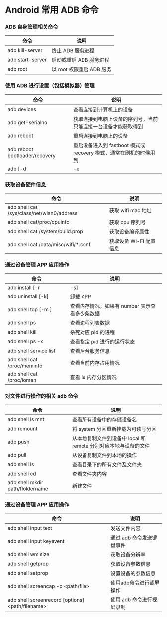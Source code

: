 # Android 常用 ADB 命令

### ADB 自身管理相关命令

命令                            | 说明
-----------------------------|-----------------------------------------------------
adb kill-server 			 | 终止 ADB 服务进程
adb start-server			 | 启动或重启 ADB 服务进程
adb root			 | 以 root 权限重启 ADB 服务


### 使用 ADB 进行设置（包括模拟器）管理

命令                            | 说明
-----------------------------|-----------------------------------------------------
adb devices 			 | 查看连接到计算机上的设备
adb  get-serialno			 |  获取连接到电脑上设备的序列号，当前只能连接一台设备才能获取得到
adb  reboot 			 |  重启连接到电脑上的设备
adb reboot bootloader/recovery			 | 重启设备进入到 fastboot 模式或 recovery 模式，通常在刷机的时候用到
adb [-d|-e|-s<serialNumber>] command  | 发送指定命令给指定设备，其中serialNuber是设备号


### 获取设备硬件信息

命令                            | 说明
-----------------------------|-----------------------------------------------------
adb shell cat /sys/class/net/wlan0/address			 | 获取 wifi mac 地址
adb shell cat/proc/cpuinfo		 |  获取 cpu 序列号
adb shell cat /system/build.prop		 |  获取设备编译属性
adb shell cat /data/misc/wifi/*.conf		 | 获取设备 Wi-Fi 配置信息


### 通过设备管理 APP 应用操作

命令                            | 说明
-----------------------------|-----------------------------------------------------
adb install [-r|-s] <apkfile>			 |  安装 apk 文件
adb uninstall [-k] <packagename>			 | 卸载 APP
adb  shell top [-m <number>] 			 | 查看内存情况，如果有 number 表示查看多少条数据
adb  shell ps			 | 查看进程列表数据
adb shell kill <pid>			 | 杀死对应 pid 的进程
adb shell ps -x <pid> 		 | 查看指定 pid 进行的运行状态
adb  shell  service list  			 | 查看后台服务信息
adb  shell cat /proc/meminfo		 | 查看当前内存占用情况 
adb  shell cat /proc/iomen			 | 查看 io 内存分区情况


### 对文件进行操作的相关 adb 命令

命令                            | 说明
-----------------------------|-----------------------------------------------------
adb shell ls mnt			 | 查看所有设备中的存储设备名
adb  remount			 | 将 system 分区重新挂载为可读写分区
adb push <local> <remote>		 | 从本地复制文件到设备中 local 和 remote 分别对应本地与设备的文件
adb  pull <remote> <local>		 | 从设备复制文件到本地的操作
adb shell ls			 | 查看目录下的所有文件及文件夹
adb shell cd <folder>		 | 查看文件夹内容
adb  shell mkdir path/floldername			 | 新建文件



### 通过设备管理 APP 应用操作

命令                            | 说明
-----------------------------|-----------------------------------------------------
adb  shell input text <context>		 |  发送文件内容
adb  shell input keyevent <keycode>			 | 通过 adb 命令发送键盘事件
adb  shell wm size		 | 获取设备分辨率
adb  shell getprop <key>	 | 获取设备参数信息
adb shell setprop <key> <value>	 | 设置设备的参数信息
adb shell screencap -p <path/file>	 | 使用adb命令进行截屏操作
adb  shell screenrecord [options] <path/filename>	 | 使用 adb 命令进行视屏录制



